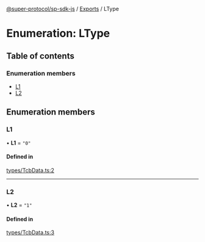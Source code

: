 [@super-protocol/sp-sdk-js](../README.md) / [Exports](../modules.md) / LType

# Enumeration: LType

## Table of contents

### Enumeration members

- [L1](LType.md#l1)
- [L2](LType.md#l2)

## Enumeration members

### L1

• **L1** = `"0"`

#### Defined in

[types/TcbData.ts:2](https://github.com/Super-Protocol/sp-sdk-js/blob/e26d314/src/types/TcbData.ts#L2)

___

### L2

• **L2** = `"1"`

#### Defined in

[types/TcbData.ts:3](https://github.com/Super-Protocol/sp-sdk-js/blob/e26d314/src/types/TcbData.ts#L3)
